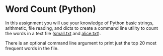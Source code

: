 # Word Count (Python)

In this assignment you will use your knowledge of Python basic strings,
arithmetic, file reading, and dicts to create a command line utility to count
the words in a text file ([small.txt](./small.txt) and [alice.txt](./alice.txt)).

There is an optional command line argument to print just the top 20 most frequent words in the file.
